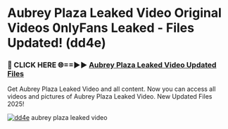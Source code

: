 # Aubrey Plaza Leaked Video Original Videos 0nlyFans Leaked - Files Updated! (dd4e)

<h3>🔴 CLICK HERE 🌐==►► <a href="https://tinyurl.com/3hn5wdd3" rel="nofollow">Aubrey Plaza Leaked Video Updated Files</a></h3>

Get Aubrey Plaza Leaked Video and all content. Now you can access all videos and pictures of Aubrey Plaza Leaked Video. New Updated Files 2025!

[![dd4e](https://i.imgur.com/4HnBqBT.gif)](https://tinyurl.com/3hn5wdd3)
aubrey plaza leaked video